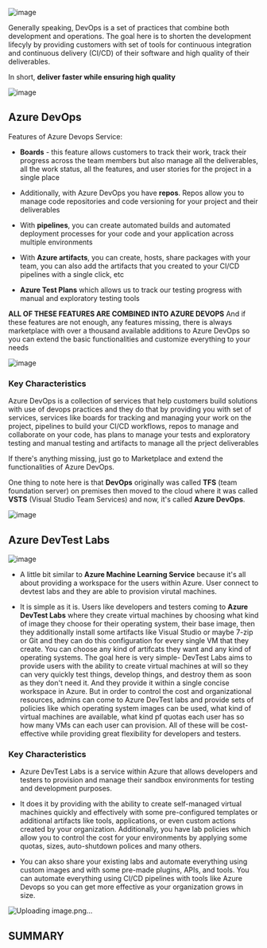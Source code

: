 ![image](https://github.com/user-attachments/assets/0552ced3-14e5-42db-a0d2-0951580666ba)

Generally speaking, DevOps is a set of practices that combine both development and operations.
The goal here is to shorten the development lifecyly by providing customers with set of tools for continuous integration and continuous delivery (CI/CD) of their software and high quality of their deliverables.

In short, **deliver faster while ensuring high quality**

![image](https://github.com/user-attachments/assets/ff6f7af4-ac02-4414-932b-d9d71fdfc013)


## Azure DevOps

Features of Azure Devops Service:

- **Boards** - this feature allows customers to track their work, track their progress across the team members but also manage all the deliverables, all the work status, all the features, and user stories for the project in a single place

- Additionally, with Azure DevOps you have **repos**. Repos allow you to manage code repositories and code versioning for your project and their deliverables

- With **pipelines**, you can create automated builds and automated deployment processes for your code and your application across multiple environments

- With **Azure artifacts**, you can create, hosts, share packages with your team, you can also add the artifacts that you created to your CI/CD pipelines with a single click, etc

- **Azure Test Plans** which allows us to track our testing progress with manual and exploratory testing tools

**ALL OF THESE FEATURES ARE COMBINED INTO AZURE DEVOPS**
And if these features are not enough, any features missing, there is always marketplace with over a thousand available additions to Azure DevOps so you can extend the basic functionalities and customize everything to your needs

![image](https://github.com/user-attachments/assets/fb3edcc4-9fa6-4e65-ac30-d20c1afdfb13)


### Key Characteristics

Azure DevOps is a collection of services that help customers build solutions with use of devops practices and they do that by providing you with set of services, services like boards for tracking and managing your work on the project, pipelines to build your CI/CD workflows, repos to manage and collaborate on your code, has plans to manage your tests and exploratory testing and manual testing and artifacts to manage all the prject deliverables

If there's anything missing, just go to Marketplace and extend the functionalities of Azure DevOps.

One thing to note here is that **DevOps** originally was called **TFS** (team foundation server) on premises then moved to the cloud where it was called **VSTS** (Visual Studio Team Services) and now, it's called **Azure DevOps**.

![image](https://github.com/user-attachments/assets/d4a01d94-478f-4676-ada2-3bcae5d8a904)


## Azure DevTest Labs

![image](https://github.com/user-attachments/assets/3fabbc6f-871e-4f74-be4d-29b88e180424)


- A little bit similar to **Azure Machine Learning Service** because it's all about providing a workspace for the users within Azure. User connect to devtest labs and they are able to provision virutal machines. 
  
- It is simple as it is. Users like developers and testers coming to **Azure DevTest Labs** where they create virtual machines by choosing what kind of image they choose for their operating system, their base image, then they additionally install some artifacts like Visual Studio or maybe 7-zip or Git and they can do this configuration for every single VM that they create. You can choose any kind of artifcats they want and any kind of operating systems. The goal here is very simple- DevTest Labs aims to provide users with the ability to create virtual machines at will so they can very quickly test things, develop things, and destroy them as soon as they don't need it. And they provide it within a single concise workspace in Azure. But in order to control the cost and organizational resources, admins can come to Azure DevTest labs and provide sets of policies like which operating system images can be used, what kind of virtual machines are available, what kind pf quotas each user has so how many VMs can each user can provision. All of these will be cost-effective while providing great flexibility for developers and testers.

### Key Characteristics

- Azure DevTest Labs is a service within Azure that allows developers and testers to provision and manage their sandbox environments for testing and development purposes.

- It does it by providing with the ability to create self-managed virtual machines quickly and effectively with some pre-configured templates or additional artifacts like tools, applications, or even custom actions created by your organization. Additionally, you have lab policies which allow you to control the cost for your environments by applying some quotas, sizes, auto-shutdown polices and many others.

- You can akso share your existing labs and automate everything using custom images and with some pre-made plugins, APIs, and tools. You can automate everything using CI/CD pipelines with tools like Azure Devops so you can get more effective as your organization grows in size.

![Uploading image.png…]()



## SUMMARY

